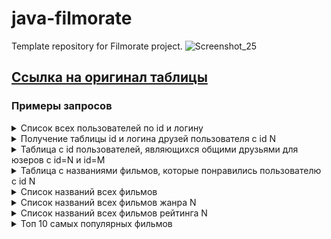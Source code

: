 # java-filmorate
Template repository for Filmorate project.
![Screenshot_25](https://github.com/GordeevGleb/java-filmorate/assets/146061679/9843be43-b093-46dd-9eaa-42a4beec956a)


## [Cсылка на оригинал таблицы](https://dbdiagram.io/d/65e9f26ab1f3d4062c63b323)
### Примеры запросов
<details>
<summary>Cписок всех пользователей по id и логину</summary>
SELECT id,
       login
FROM user;
</details>

<details>
<summary>Получение таблицы id и логина друзей пользователя с id N</summary>
SELECT u.id,
       u.login
FROM user AS u
LEFT JOIN friendship AS f ON u.id = f.friend_id
WHERE f.user_id = N AND f.is_friend = 'true';
 -- TODO  
</details>

<details>
<summary>Таблица с id пользователей, являющихся общими друзьями для юзеров с id=N и id=M</summary>
-- TODO  
</details>

<details>
<summary>Таблица с названиями фильмов, которые понравились пользователю с id N</summary>
SELECT f.title
FROM film AS f
LEFT JOIN like AS l ON f.id = l.film_id
LEFT JOIN user AS u ON l.user_id = u.id
WHERE u.id = N;
</details>

<details>
<summary>Список названий всех фильмов</summary>
SELECT title
FROM film;
</details>

<details>
<summary>Список названий всех фильмов жанра N</summary>
SELECT f.title
FROM film AS f
INNER JOIN genre AS g ON f.genre_id = g.id
WHERE g.name = N;
</details>

<details>
<summary>Список названий всех фильмов рейтинга N</summary>
SELECT f.title
FROM film AS f
INNER JOIN rating AS r ON f.rating_id = r.id
WHERE r.name = N;
</details>

<details>
<summary>Топ 10 самых популярных фильмов</summary>
SELECT f.title,
       COUNT(user_id) AS likes_posted
FROM film AS f
INNER JOIN like AS l ON f.id = l.film_id
ORDER BY likes_posted DESC
LIMIT 10;  
</details>
